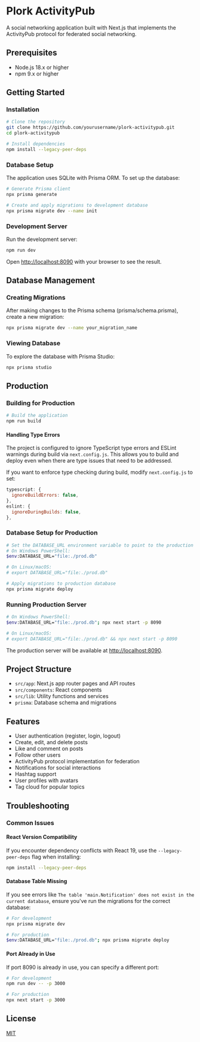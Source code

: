 # Plork ActivityPub

A social networking application built with Next.js that implements the ActivityPub protocol for federated social networking.

## Prerequisites

- Node.js 18.x or higher
- npm 9.x or higher

## Getting Started

### Installation

```bash
# Clone the repository
git clone https://github.com/yourusername/plork-activitypub.git
cd plork-activitypub

# Install dependencies
npm install --legacy-peer-deps
```

### Database Setup

The application uses SQLite with Prisma ORM. To set up the database:

```bash
# Generate Prisma client
npx prisma generate

# Create and apply migrations to development database
npx prisma migrate dev --name init
```

### Development Server

Run the development server:

```bash
npm run dev
```

Open [http://localhost:8090](http://localhost:8090) with your browser to see the result.

## Database Management

### Creating Migrations

After making changes to the Prisma schema (prisma/schema.prisma), create a new migration:

```bash
npx prisma migrate dev --name your_migration_name
```

### Viewing Database

To explore the database with Prisma Studio:

```bash
npx prisma studio
```

## Production

### Building for Production

```bash
# Build the application
npm run build
```

#### Handling Type Errors

The project is configured to ignore TypeScript type errors and ESLint warnings during build via `next.config.js`. This allows you to build and deploy even when there are type issues that need to be addressed.

If you want to enforce type checking during build, modify `next.config.js` to set:

```javascript
typescript: {
  ignoreBuildErrors: false,
},
eslint: {
  ignoreDuringBuilds: false,
},
```

### Database Setup for Production

```bash
# Set the DATABASE_URL environment variable to point to the production database
# On Windows PowerShell:
$env:DATABASE_URL="file:./prod.db"

# On Linux/macOS:
# export DATABASE_URL="file:./prod.db"

# Apply migrations to production database
npx prisma migrate deploy
```

### Running Production Server

```bash
# On Windows PowerShell:
$env:DATABASE_URL="file:./prod.db"; npx next start -p 8090

# On Linux/macOS:
# export DATABASE_URL="file:./prod.db" && npx next start -p 8090
```

The production server will be available at [http://localhost:8090](http://localhost:8090).

## Project Structure

- `src/app`: Next.js app router pages and API routes
- `src/components`: React components
- `src/lib`: Utility functions and services
- `prisma`: Database schema and migrations

## Features

- User authentication (register, login, logout)
- Create, edit, and delete posts
- Like and comment on posts
- Follow other users
- ActivityPub protocol implementation for federation
- Notifications for social interactions
- Hashtag support
- User profiles with avatars
- Tag cloud for popular topics

## Troubleshooting

### Common Issues

#### React Version Compatibility

If you encounter dependency conflicts with React 19, use the `--legacy-peer-deps` flag when installing:

```bash
npm install --legacy-peer-deps
```

#### Database Table Missing

If you see errors like `The table 'main.Notification' does not exist in the current database`, ensure you've run the migrations for the correct database:

```bash
# For development
npx prisma migrate dev

# For production
$env:DATABASE_URL="file:./prod.db"; npx prisma migrate deploy
```

#### Port Already in Use

If port 8090 is already in use, you can specify a different port:

```bash
# For development
npm run dev -- -p 3000

# For production
npx next start -p 3000
```

## License

[MIT](https://choosealicense.com/licenses/mit/)
